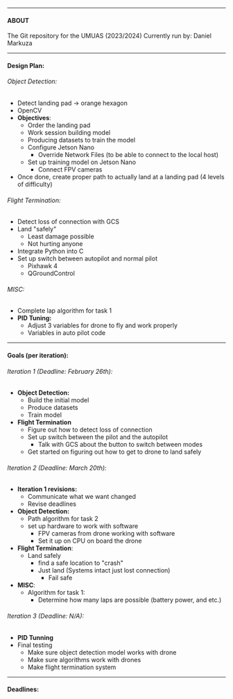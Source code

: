 ----
#### ABOUT
The Git repository for the UMUAS (2023/2024)
Currently run by: Daniel Markuza

----
#### Design Plan: 

###### Object Detection:
- Detect landing pad -> orange hexagon
- OpenCV
- **Objectives**:
	- Order the landing pad
	- Work session building model
	- Producing datasets to train the model
	- Configure Jetson Nano
		- Override Network Files (to be able to connect to the local host)
	- Set up training model on Jetson Nano
		- Connect FPV cameras
- Once done, create proper path to actually land at a landing pad (4 levels of difficulty)
###### Flight Termination: 
- Detect loss of connection with GCS
- Land "safely"
	- Least damage possible
	- Not hurting anyone
- Integrate Python into C
- Set up switch between autopilot and normal pilot
	- Pixhawk 4
	- QGroundControl
###### MISC:
- Complete lap algorithm for task 1
- **PID Tuning:**
	- Adjust 3 variables for drone to fly and work properly
	- Variables in auto pilot code


----
#### Goals (per iteration):

###### Iteration 1 (Deadline: February 26th): 
- **Object Detection:**
	- Build the initial model
	- Produce datasets
	- Train model 
- **Flight Termination**
	- Figure out how to detect loss of connection
	- Set up switch between the pilot and the autopilot
		- Talk with GCS about the button to switch between modes
	- Get started on figuring out how to get to drone to land safely
###### Iteration 2 (Deadline: March 20th):
- **Iteration 1 revisions:**
	- Communicate what we want changed
	- Revise deadlines
- **Object Detection:**
	- Path algorithm for task 2
	- set up hardware to work with software
		- FPV cameras from drone working with software
		- Set it up on CPU on board the drone
- **Flight Termination**:
	- Land safely
		- find a safe location to "crash"
		- Just land (Systems intact just lost connection)
			- Fail safe
- **MISC**:
	- Algorithm for task 1:
		- Determine how many laps are possible (battery power, and etc.)
###### Iteration 3 (Deadline: N/A):
- **PID Tunning**
- Final testing
	- Make sure object detection model works with drone
	- Make sure algorithms work with drones
	- Make flight termination system


----
#### Deadlines: 
